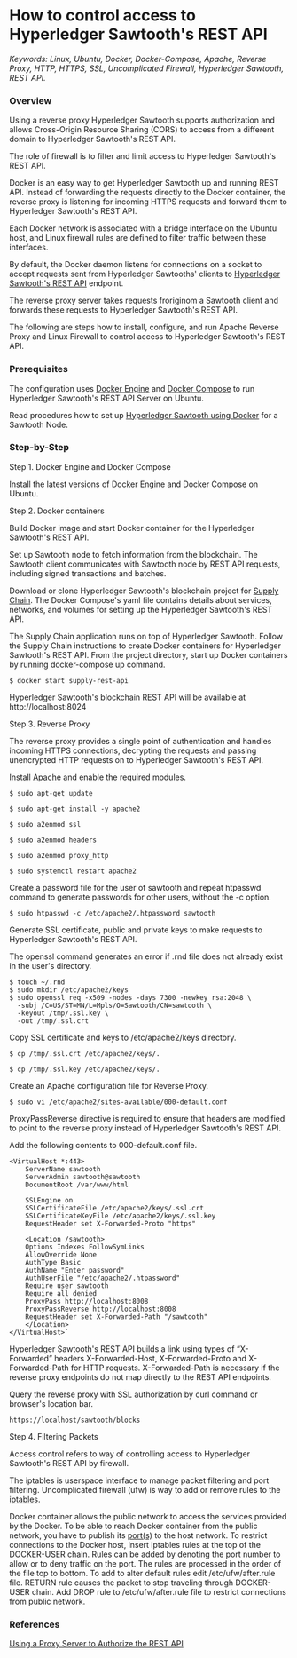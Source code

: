 # How to control access to Hyperledger Sawtooth's REST API

*Keywords: Linux, Ubuntu, Docker, Docker-Compose, Apache, Reverse Proxy, HTTP, HTTPS, SSL, Uncomplicated Firewall, Hyperledger Sawtooth, REST API.*

### Overview

Using a reverse proxy Hyperledger Sawtooth supports authorization and allows Cross-Origin Resource Sharing (CORS) to access from a different domain to Hyperledger Sawtooth's REST API. 

The role of firewall is to filter and limit access to Hyperledger Sawtooth's REST API.

Docker is an easy way to get Hyperledger Sawtooth up and running REST API. Instead of forwarding the requests directly to the Docker container, the reverse proxy is listening for incoming HTTPS requests and forward them to Hyperledger Sawtooth's REST API.

Each Docker network is associated with a bridge interface on the Ubuntu host, and Linux firewall rules are defined to filter traffic between these interfaces.

By default, the Docker daemon listens for connections on a socket to accept requests sent from Hyperledger Sawtooths' clients to [Hyperledger Sawtooth's REST API](https://sawtooth.hyperledger.org/docs/core/releases/latest/rest_api/endpoint_specs.html) endpoint.

The reverse proxy server takes requests froriginom a Sawtooth client and forwards these requests to Hyperledger Sawtooth's REST API. 

The following are steps how to install, configure, and run Apache Reverse Proxy and Linux Firewall to control access to Hyperledger Sawtooth's REST API.

### Prerequisites

The configuration uses [Docker Engine](https://docs.docker.com/install/linux/docker-ce/ubuntu/) and [Docker Compose](https://docs.docker.com/compose/install/) to run Hyperledger Sawtooth's REST API Server on Ubuntu.

Read procedures how to set up [Hyperledger Sawtooth using Docker](https://sawtooth.hyperledger.org/docs/core/releases/latest/app_developers_guide/docker.html) for a Sawtooth Node.

### Step-by-Step

Step 1. Docker Engine and Docker Compose

Install the latest versions of Docker Engine and Docker Compose on Ubuntu.

Step 2. Docker containers

Build Docker image and start Docker container for the Hyperledger Sawtooth's REST API.

Set up Sawtooth node to fetch information from the blockchain. The Sawtooth client communicates with Sawtooth node by REST API requests, including signed transactions and batches.

Download or clone Hyperledger Sawtooth's blockchain project for [Supply Chain](https://github.com/hyperledger/sawtooth-supply-chain). The Docker Compose's yaml file contains details about services, networks, and volumes for setting up the Hyperledger Sawtooth's REST API.

The Supply Chain application runs on top of Hyperledger Sawtooth. Follow the Supply Chain instructions to create Docker containers for Hyperledger Sawtooth's REST API. From the project directory, start up Docker containers by running docker-compose up command.

`$ docker start supply-rest-api`

Hyperledger Sawtooth's blockchain REST API will be available at http://localhost:8024

Step 3. Reverse Proxy

The reverse proxy provides a single point of authentication and handles incoming HTTPS connections, decrypting the requests and passing unencrypted HTTP requests on to Hyperledger Sawtooth's REST API.

Install [Apache](https://httpd.apache.org/docs/2.4/) and enable the required modules. 

```
$ sudo apt-get update

$ sudo apt-get install -y apache2

$ sudo a2enmod ssl

$ sudo a2enmod headers

$ sudo a2enmod proxy_http

$ sudo systemctl restart apache2
```

Create a password file for the user of sawtooth and repeat htpasswd command to generate passwords for other users, without the -c option. 

`$ sudo htpasswd -c /etc/apache2/.htpassword sawtooth`

Generate SSL certificate, public and private keys to make requests to Hyperledger Sawtooth's REST API.

The openssl command generates an error if .rnd file does not already exist in the user's directory.

```
$ touch ~/.rnd
$ sudo mkdir /etc/apache2/keys
$ sudo openssl req -x509 -nodes -days 7300 -newkey rsa:2048 \
  -subj /C=US/ST=MN/L=Mpls/O=Sawtooth/CN=sawtooth \
  -keyout /tmp/.ssl.key \
  -out /tmp/.ssl.crt
```

Copy SSL certificate and keys to /etc/apache2/keys directory.

```
$ cp /tmp/.ssl.crt /etc/apache2/keys/.

$ cp /tmp/.ssl.key /etc/apache2/keys/.
```

Create an Apache configuration file for Reverse Proxy.

`$ sudo vi /etc/apache2/sites-available/000-default.conf`

ProxyPassReverse directive is required to ensure that headers are modified to point to the reverse proxy instead of Hyperledger Sawtooth's REST API.

Add the following contents to 000-default.conf file.

	<VirtualHost *:443>
	    ServerName sawtooth
	    ServerAdmin sawtooth@sawtooth
	    DocumentRoot /var/www/html

	    SSLEngine on
	    SSLCertificateFile /etc/apache2/keys/.ssl.crt
	    SSLCertificateKeyFile /etc/apache2/keys/.ssl.key
	    RequestHeader set X-Forwarded-Proto "https"

	    <Location /sawtooth>
		Options Indexes FollowSymLinks
		AllowOverride None
		AuthType Basic
		AuthName "Enter password"
		AuthUserFile "/etc/apache2/.htpassword"
		Require user sawtooth
		Require all denied
		ProxyPass http://localhost:8008
		ProxyPassReverse http://localhost:8008
		RequestHeader set X-Forwarded-Path "/sawtooth"
	    </Location>
	</VirtualHost>`

Hyperledger Sawtooth's REST API builds a link using types of “X-Forwarded” headers X-Forwarded-Host, X-Forwarded-Proto and X-Forwarded-Path for HTTP requests. X-Forwarded-Path is necessary if the reverse proxy endpoints do not map directly to the REST API endpoints.

Query the reverse proxy with SSL authorization by curl command or browser's location bar.

`https://localhost/sawtooth/blocks`
  
Step 4. Filtering Packets

Access control refers to way of controlling access to Hyperledger Sawtooth's REST API by firewall. 

The iptables is userspace interface to manage packet filtering and port filtering. Uncomplicated firewall (ufw) is way to add or remove rules to the [iptables](https://docs.docker.com/network/iptables/).

Docker container allows the public network to access the services provided by the Docker. To be able to reach Docker container from the public network, you have to publish its [port(s)](https://docs.docker.com/config/containers/container-networking/) to the host network. To restrict connections to the Docker host, insert iptables rules at the top of the DOCKER-USER chain. Rules can be added by denoting the port number to allow or to deny traffic on the port. The rules are processed in the order of the file top to bottom. To add to alter default rules edit /etc/ufw/after.rule file. RETURN rule causes the packet to stop traveling through DOCKER-USER chain. Add DROP rule to /etc/ufw/after.rule file to restrict connections from public network. 

### References

[Using a Proxy Server to Authorize the REST API](https://sawtooth.hyperledger.org/docs/core/releases/latest/sysadmin_guide/rest_auth_proxy.html)
